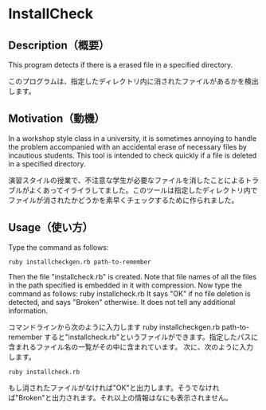 ﻿# InstallCheck

## Description（概要）

This program detects if there is a erased file in a specified directory.

このプログラムは、指定したディレクトリ内に消されたファイルがあるかを検出します。

## Motivation（動機）

In a workshop style class in a university, it is sometimes annoying to handle the problem accompanied with an accidental erase of necessary files by incautious students.
This tool is intended to check quickly if a file is deleted in a specified directory.

演習スタイルの授業で、不注意な学生が必要なファイルを消したことによるトラブルがよくあってイライラしてました。このツールは指定したディレクトリ内でファイルが消されたかどうかを素早くチェックするために作られました。

## Usage（使い方）

Type the command as follows:
```
ruby installcheckgen.rb path-to-remember
```
Then the file "installcheck.rb" is created. Note that file names of all the files in the path specified is embedded in it with compression. 
Now type the command as follows:
  ruby installcheck.rb
It says "OK" if no file deletion is detected, and says "Broken" otherwise. It does not tell any additional information.

コマンドラインから次のように入力します
    ruby installcheckgen.rb path-to-remember
すると"installcheck.rb"というファイルができます。指定したパスに含まれるファイル名の一覧がその中に含まれています。
次に、次のように入力します。
```
ruby installcheck.rb
```
もし消されたファイルがなければ"OK"と出力します。そうでなければ"Broken"と出力されます。それ以上の情報はなにも表示されません。